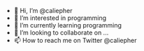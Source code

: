 - 👋 Hi, I’m @caliepher
- 👀 I’m interested in programming 
- 🌱 I’m currently learning programming 
- 💞️ I’m looking to collaborate on ...
- 📫 How to reach me on Twitter @caliepher

<!---
caliepher/caliepher is a ✨ special ✨ repository because its `README.md` (this file) appears on your GitHub profile.
You can click the Preview link to take a look at your changes.
--->

